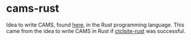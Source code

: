 # cams-rust

Idea to write CAMS, found [here](https://github.com/ctcl-bregis/cams/), in the Rust programming language. This came from the idea to write CAMS in Rust if [ctclsite-rust](https://github.com/ctcl-bregis/cams/) was successful.
